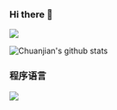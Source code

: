 ### Hi there 👋

<!--
**xiaobinqt/xiaobinqt** is a ✨ _special_ ✨ repository because its `README.md` (this file) appears on your GitHub profile.

Here are some ideas to get you started:

- 🔭 I’m currently working on ...
- 🌱 I’m currently learning ...
- 👯 I’m looking to collaborate on ...
- 🤔 I’m looking for help with ...
- 💬 Ask me about ...
- 📫 How to reach me: ...
- 😄 Pronouns: ...
- ⚡ Fun fact: ...
-->

![](https://visitor-badge.glitch.me/badge?page_id=xiaobinqt.readme)

<!-- ![info](https://github-readme-stats.vercel.app/api?username=xiaobinqt&show_icons=true&count_private=true&hide=prs&theme=default_repocard) -->
![Chuanjian's github stats](https://github-readme-stats.vercel.app/api?username=xiaobinqt&layout=compact&show_icons=true&theme=merko&count_private=true)

### 程序语言
[![](https://img.shields.io/badge/-Golang-007396?style=flat-square&logo=golang&logoColor=ffffff)](https://golang.org/)

